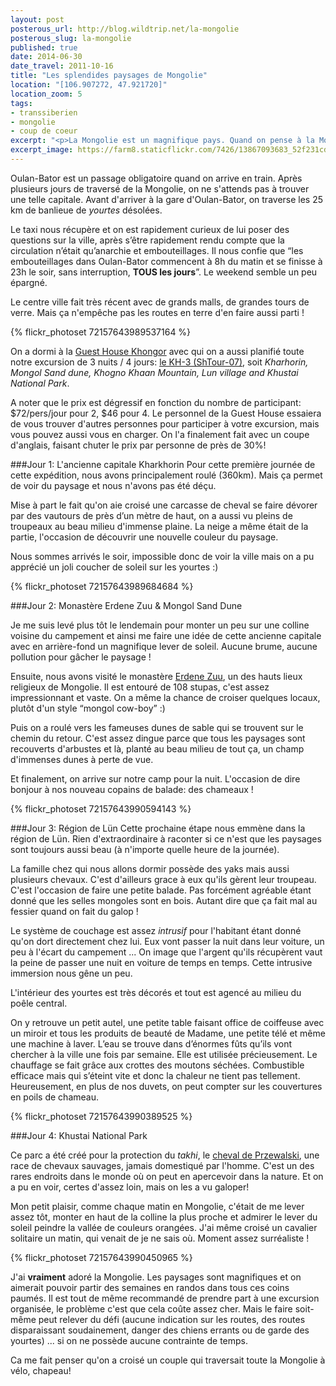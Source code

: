 ```yaml
---
layout: post
posterous_url: http://blog.wildtrip.net/la-mongolie
posterous_slug: la-mongolie
published: true
date: 2014-06-30
date_travel: 2011-10-16
title: "Les splendides paysages de Mongolie"
location: "[106.907272, 47.921720]"
location_zoom: 5
tags:
- transsiberien
- mongolie
- coup de coeur
excerpt: "<p>La Mongolie est un magnifique pays. Quand on pense à la Mongolie, on a forcément en tête d'immenses étendues de paysages à couper le souffle, parsemées de yourtes blanches, ces jeunes mongols montés à cru sur leurs chevaux entrain de rassembler leurs bétails, le désert de Gobi, etc .. Et c'est le cas, c'est splendide.</p><p>Ça l'est une fois passé la capitale, Oulan-Bator. Répulsive, pas du tout attirante et avec un sentiment d'insécurité constant, la première image que vous aurez de la Mongolie ne vous donnera pas envie de rester plus longtemps dans la capitale ...</p>"
excerpt_image: https://farm8.staticflickr.com/7426/13867093683_52f231cd2c_c.jpg
---
```


Oulan-Bator est un passage obligatoire quand on arrive en train. Après plusieurs jours de traversé de la Mongolie, on ne s'attends pas à trouver une telle capitale. Avant d'arriver à la gare d'Oulan-Bator, on traverse les 25 km de banlieue de _yourtes_ désolées.

Le taxi nous récupère et on est rapidement curieux de lui poser des questions sur la ville, après s’être rapidement rendu compte que la circulation n’était qu’anarchie et embouteillages. Il nous confie que “les embouteillages dans Oulan-Bator commencent à 8h du matin et se finisse à 23h le soir, sans interruption, **TOUS les jours**”. Le weekend semble un peu épargné.

Le centre ville fait très récent avec de grands malls, de grandes tours de verre. Mais ça n'empêche pas les routes en terre d'en faire aussi parti !

{% flickr_photoset 72157643989537164 %}

On a dormi à la [Guest House Khongor](http://www.khongor-expedition.com/index.php?option=com_content&view=category&layout=blog&id=98&Itemid=57) avec qui on a aussi planifié toute notre excursion de 3 nuits / 4 jours: [le KH-3 (ShTour-07)](http://www.khongor-expedition.com/index.php?option=com_content&view=category&layout=blog&id=89&Itemid=60), soit _Kharhorin, Mongol Sand dune,  Khogno Khaan Mountain, Lun village and Khustai National Park_.

A noter que le prix est dégressif en fonction du nombre de participant: $72/pers/jour pour 2, $46 pour 4. Le personnel de la Guest House essaiera de vous trouver d'autres personnes pour participer à votre excursion, mais vous pouvez aussi vous en charger. On l'a finalement fait avec un coupe d'anglais, faisant chuter le prix par personne de près de 30%!

###Jour 1: L'ancienne capitale Kharkhorin
Pour cette première journée de cette expédition, nous avons principalement roulé (360km). Mais ça permet de voir du paysage et nous n'avons pas été déçu.

Mise à part le fait qu'on aie croisé une carcasse de cheval se faire dévorer par des vautours de près d’un mètre de haut, on a aussi vu pleins de troupeaux au beau milieu d'immense plaine. La neige a même était de la partie, l'occasion de découvrir une nouvelle couleur du paysage.

Nous sommes arrivés le soir, impossible donc de voir la ville mais on a pu apprécié un joli coucher de soleil sur les yourtes :)

{% flickr_photoset 72157643989684684 %}

###Jour 2: Monastère Erdene Zuu & Mongol Sand Dune

Je me suis levé plus tôt le lendemain pour monter un peu sur une colline voisine du campement et ainsi me faire une idée de cette ancienne capitale avec en arrière-fond un magnifique lever de soleil. Aucune brume, aucune pollution pour gâcher le paysage !

Ensuite, nous avons visité le monastère [Erdene Zuu](http://fr.wikipedia.org/wiki/Erdene_Zuu), un des hauts lieux religieux de Mongolie. Il est entouré de 108 stupas, c'est assez impressionnant et vaste. On a même la chance de croiser quelques locaux, plutôt d'un style “mongol cow-boy” :)

Puis on a roulé vers les fameuses dunes de sable qui se trouvent sur le chemin du retour. C'est assez dingue parce que tous les paysages sont recouverts d'arbustes et là, planté au beau milieu de tout ça, un champ d'immenses dunes à perte de vue.

Et finalement, on arrive sur notre camp pour la nuit. L'occasion de dire bonjour à nos nouveau copains de balade: des chameaux !

{% flickr_photoset 72157643990594143 %}

###Jour 3: Région de Lün
Cette prochaine étape nous emmène dans la région de Lün. Rien d'extraordinaire à raconter si ce n'est que les paysages sont toujours aussi beau (à n'importe quelle heure de la journée).

La famille chez qui nous allons dormir possède des yaks mais aussi plusieurs chevaux. C'est d'ailleurs grace à eux qu'ils gèrent leur troupeau. C'est l'occasion de faire une petite balade. Pas forcément agréable étant donné que les selles mongoles sont en bois. Autant dire que ça fait mal au fessier quand on fait du galop !

Le système de couchage est assez _intrusif_ pour l'habitant étant donné qu'on dort directement chez lui. Eux vont passer la nuit dans leur voiture, un peu à l'écart du campement ... On image que l'argent qu'ils récupèrent vaut la peine de passer une nuit en voiture de temps en temps. Cette intrusive immersion nous gêne un peu.

L'intérieur des yourtes est très décorés et tout est agencé au milieu du poêle central.

On y retrouve un petit autel, une petite table faisant office de coiffeuse avec un miroir et tous les produits de beauté de Madame, une petite télé et même une machine à laver. L’eau se trouve dans d’énormes fûts qu’ils vont chercher à la ville une fois par semaine. Elle est utilisée précieusement. Le chauffage se fait grâce aux crottes des moutons séchées. Combustible efficace mais qui s’éteint vite et donc la chaleur ne tient pas tellement. Heureusement, en plus de nos duvets, on peut compter sur les couvertures en poils de chameau.

{% flickr_photoset 72157643990389525 %}

###Jour 4: Khustai National Park

Ce parc a été créé pour la protection du _takhi_, le [cheval de Przewalski](http://fr.wikipedia.org/wiki/Cheval_de_Przewalski), une race de chevaux sauvages, jamais domestiqué par l'homme. C'est un des rares endroits dans le monde où on peut en apercevoir dans la nature. Et on a pu en voir, certes d'assez loin, mais on les a vu galoper!

Mon petit plaisir, comme chaque matin en Mongolie, c'était de me lever assez tôt, monter en haut de la colline la plus proche et admirer le lever du soleil peindre la vallée de couleurs orangées. J'ai même croisé un cavalier solitaire un matin, qui venait de je ne sais où. Moment assez surréaliste !

{% flickr_photoset 72157643990450965 %}

J'ai **vraiment** adoré la Mongolie. Les paysages sont magnifiques et on aimerait pouvoir partir des semaines en randos dans tous ces coins paumés. Il est tout de même recommandé de prendre part à une excursion organisée, le problème c'est que cela coûte assez cher. Mais le faire soit-même peut relever du défi (aucune indication sur les routes, des routes disparaissant soudainement, danger des chiens errants ou de garde des yourtes) ... si on ne possède aucune contrainte de temps.

Ca me fait penser qu'on a croisé un couple qui traversait toute la Mongolie à vélo, chapeau!
